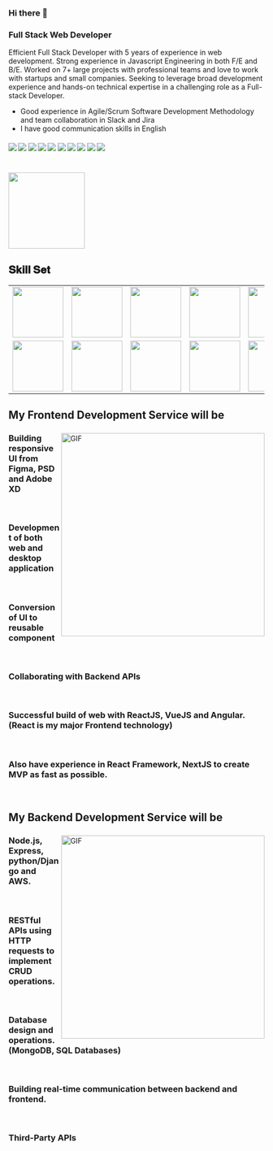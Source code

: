 ### Hi there 👋
### Full Stack Web Developer

Efficient Full Stack Developer with 5 years of experience in web development. Strong experience in Javascript Engineering in both F/E and B/E. Worked on 7+ large projects with professional teams and love to work with startups and small companies. Seeking to leverage broad development experience and hands-on technical expertise in a challenging role as a Full-stack Developer.
- Good experience in Agile/Scrum Software Development Methodology and team collaboration in Slack and Jira
- I have good communication skills in English

####      ![](https://img.shields.io/badge/React-blue) ![](https://img.shields.io/badge/Vue-blue) ![](https://img.shields.io/badge/Gatsby-blue) ![](https://img.shields.io/badge/Python-blue) ![](https://img.shields.io/badge/Flask-blue) ![](https://img.shields.io/badge/Node.js-blue) ![](https://img.shields.io/badge/Django-blue) ![](https://img.shields.io/badge/Strapi-blue) ![](https://img.shields.io/badge/Next.js-blue) ![](https://img.shields.io/badge/Nuxt.js-blue)


<h1 align="center"></h1>
<img align="left" height="150px" src="https://github-readme-stats.vercel.app/api/top-langs/?username=topdev0401&layout=compact&theme=merko&count_private=true" /> 
<img height="150px" />
<br/>  
<h2 font-weight="bold">𝐒𝐤𝐢𝐥𝐥 𝐒𝐞𝐭</h2>
<table>
  <tr>
    <td><img src="https://cdn.iconscout.com/icon/free/png-128/react-3-1175109.png" width="100"></td>
    <td><img src="https://cdn.iconscout.com/icon/free/png-128/nodejs-2-226035.png" width="100"></td>
    <td><img src="https://cdn.iconscout.com/icon/free/png-128/vuejs-3-1175070.png" width="100"></td>
    <td><img src="https://cdn.iconscout.com/icon/free/png-128/angular-3-226070.png" width="100"></td>
    <td><img src="https://cdn.iconscout.com/icon/free/png-128/javascript-1-225993.png" width="100"></td>
    <td><img src="https://cdn.iconscout.com/icon/free/png-128/jquery-7-1175152.png" width="100"></td>
    <td><img src="https://cdn.iconscout.com/icon/free/png-128/typescript-1-1175078.png" width="100"></td>
    <td><img src="https://cdn.iconscout.com/icon/free/png-128/php-99-1175127.png" width="100"></td>
    <td><img src="https://cdn.iconscout.com/icon/free/png-128/laravel-2-1175146.png" width="100"></td>
    <td><img src="https://cdn.iconscout.com/icon/free/png-128/yii-2-1175059.png" width="100"></td>
    <td><img src="https://cdn.iconscout.com/icon/free/png-128/html5-40-1175193.png" width="100"></td>
    <td><img src="https://cdn.iconscout.com/icon/free/png-128/css3-11-1175239.png" width="100"></td>
    <td><img src="https://cdn.iconscout.com/icon/free/png-128/sass-13-1175092.png" width="100"></td>
  </tr>
  <tr>
    <td><img src="https://cdn.iconscout.com/icon/free/png-128/mongodb-4-1175139.png" width="100"></td>
    <td><img src="https://cdn.iconscout.com/icon/free/png-128/mysql-4-226026.png" width="100"></td>
    <td><img src="https://cdn.iconscout.com/icon/free/png-128/redis-6-1175105.png" width="100"></td>
    <td><img src="https://cdn.iconscout.com/icon/free/png-128/python-20-1175115.png" width="100"></td>
    <td><img src="https://cdn.iconscout.com/icon/free/png-128/django-13-1175187.png" width="100"></td>
    <td><img src="https://cdn.iconscout.com/icon/free/png-128/java-22-225997.png" width="100"></td>
    <td><img src="https://cdn.iconscout.com/icon/free/png-128/swift-21-1175088.png" width="100"></td>
    <td><img src="https://cdn.iconscout.com/icon/free/png-128/xcode-3521822-2945239.png" width="100"></td>
    <td><img src="https://cdn.iconscout.com/icon/free/png-128/c-57-1175191.png" width="100"></td>
    <td><img src="https://cdn.iconscout.com/icon/free/png-128/c-4-226082.png" width="100"></td>
    <td><img src="https://cdn.iconscout.com/icon/free/png-128/bootstrap-226077.png" width="100"></td>
    <td><img src="https://cdn.iconscout.com/icon/free/png-128/git-18-1175219.png" width="100"></td>
    <td><img src="https://cdn.iconscout.com/icon/free/png-128/docker-13-1175230.png" width="100"></td>
  </tr>
</table>

## My Frontend Development Service will be

<div>
<img align="right" alt="GIF" src="https://github.com/abhisheknaiidu/abhisheknaiidu/blob/master/code.gif?raw=true" width="400" />
 
### Building responsive UI from Figma, PSD and Adobe XD
<br />

### Development of both web and desktop application
<br />

### Conversion of UI to reusable component
<br />

### Collaborating with Backend APIs
<br />  
 
### Successful build of web with ReactJS, VueJS and Angular. (React is my major Frontend technology)
<br />  

### Also have experience in React Framework, NextJS to create MVP as fast as possible.
<br />  

</div>

## My Backend Development Service will be

<div>
<img align="right" alt="GIF" src="https://github.com/abhisheknaiidu/abhisheknaiidu/blob/master/code.gif?raw=true" width="400" />
 
### Node.js, Express, python/Django and AWS.
<br />

### RESTful APIs using HTTP requests to implement CRUD operations.
<br />

### Database design and operations. (MongoDB, SQL Databases)
<br />

### Building real-time communication between backend and frontend.
<br />  
 
### Third-Party APIs
<br />  

</div>

<br />

